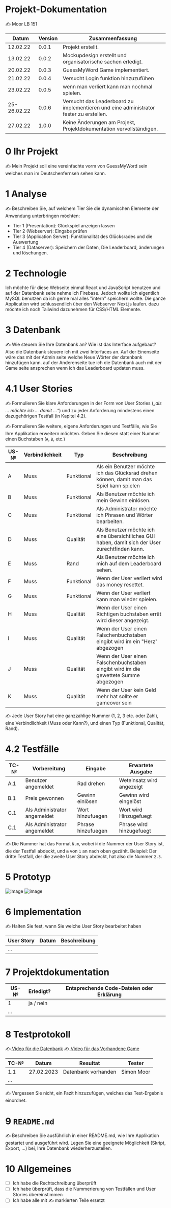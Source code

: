 # Projekt-Dokumentation

✍️ Moor LB 151

| Datum | Version | Zusammenfassung                                              |
| ----- | ------- | ------------------------------------------------------------ |
|   12.02.22    | 0.0.1   | Projekt erstellt. |
|  13.02.22     | 0.0.2   |  Mockupdesign erstellt und organisatorische sachen erledigt.                                                         |
| 20.02.22      | 0.0.3   |    GuessMyWord Game implementiert.                                                  |
|  21.02.22     | 0.0.4   |     Versucht Login funktion hinzuzufühen                                                         |
|   23.02.22    | 0.0.5   |       wenn man verliert kann man nochmal spielen.                                                       |
|   25-26.02.22    | 0.0.6   |     Versucht das Leaderboard zu implementieren und eine administrator fester zu erstellen.              |
|  27.02.22     | 1.0.0   |      Keine Änderungen am Projekt, Projektdokumentation vervollständigen.                                                        |

# 0 Ihr Projekt

✍️ Mein Projekt soll eine vereinfachte vorm von GuessMyWord sein welches man im Deutschenfernseh sehen kann.

# 1 Analyse

✍️ Beschreiben Sie, auf welchem Tier Sie die dynamischen Elemente der Anwendung unterbringen möchten:

* Tier 1 (Presentation): Glückspiel anzeigen lassen 
* Tier 2 (Webserver): Eingabe prüfen 
* Tier 3 (Application Server): Funktionalität des Glücksrades und die Auswertung
* Tier 4 (Dataserver): Speichern der Daten, Die Leaderboard, änderungen und löschungen.

# 2 Technologie

Ich möchte für diese Webseite einmal React und JavaScript benutzen und auf der Datenbank seite nehme ich Firebase. Jedoch wollte ich eigentlich MySQL benutzen da ich gerne mal alles "intern" speichern wollte. Die ganze Application wird schlussendlich über den Webserver Next.js laufen. dazu möchte ich noch Tailwind dazunehmen für CSS/HTML Elemente.

# 3 Datenbank

✍️ Wie steuern Sie Ihre Datenbank an? Wie ist das Interface aufgebaut? 
Also die Datenbank steuere ich mit zwei Interfaces an. Auf der Einenseite wäre das mit der Admin seite welche Neue Wörter der datenbank hinzufügen kann. auf der Anderenseite tue ich die Datenbank auch mit der Game seite ansprechen wenn ich das Leaderboard updaten muss.

# 4.1 User Stories

✍️ Formulieren Sie klare Anforderungen in der Form von User Stories (*„als … möchte ich … damit …“*) und zu jeder Anforderung mindestens einen dazugehörigen Testfall (in Kapitel 4.2). 

✍️ Formulieren Sie weitere, eigene Anforderungen und Testfälle, wie Sie Ihre Applikation erweitern möchten. Geben Sie diesen statt einer Nummer einen Buchstaben (`A`, `B`, etc.)

| US-№ | Verbindlichkeit | Typ  | Beschreibung                       |
| ---- | --------------- | ---- | ---------------------------------- |
| A    | Muss            | Funktional    | Als ein Benutzer möchte ich das Glücksrad drehen können, damit man das Spiel kann spielen |
| B    | Muss            | Funktional    | Als Benutzer möchte ich mein Gewinn einlösen.                                    |
| C    | Muss            | Funktional    | Als Administrator möchte ich Phrasen und Wörter bearbeiten.                                   |
| D    | Muss            | Qualität      | Als Benutzer möchte ich eine übersichtliches GUI haben, damit sich der User zurechtfinden kann.|
| E    | Muss            | Rand          | Als Benutzer möchte ich mich auf dem Leaderboard sehen.                            |
| F | Muss|Funktional| Wenn der User verliert wird das money resettet.|
|G| Muss | Funktional| Wenn der User verliert kann man wieder spielen. |
|H| Muss | Qualität | Wenn der User einen Richtigen buchstaben errät wird dieser angezeigt.|
|I| Muss | Qualität | Wenn der User einen Falschenbuchstaben eingibt wird im ein "Herz" abgezogen|
|J| Muss | Qualität | Wenn der User einen Falschenbuchstaben eingibt wird im die gewettete Summe abgezogen|
|K| Muss | Qualität | Wenn der User kein Geld mehr hat sollte er gameover sein |

✍️ Jede User Story hat eine ganzzahlige Nummer (1, 2, 3 etc. oder Zahl), eine Verbindlichkeit (Muss oder Kann?), und einen Typ (Funktional, Qualität, Rand). 

# 4.2 Testfälle

| TC-№ | Vorbereitung | Eingabe | Erwartete Ausgabe |
| ---- | ------------ | ------- | ----------------- |
| A.1  | Benutzer angemeldet             |Rad drehen          |Weteinsatz wird angezeigt                   |
| B.1  |Preis gewonnen               | Gewinn einlösen          |Gewinn wird eingelöst                  |
| C.1  |Als Administrator angemeldet              | Wort hinzufuegen         | Wort wird Hinzugefuegt                |
| C.1  |Als Administrator angemeldet             |Phrase hinzufuegen          |Phrase wird hinzugefuegt                |

✍️ Die Nummer hat das Format `N.m`, wobei `N` die Nummer der User Story ist, die der Testfall abdeckt, und `m` von `1` an nach oben gezählt. Beispiel: Der dritte Testfall, der die zweite User Story abdeckt, hat also die Nummer `2.3`.

# 5 Prototyp

![image](https://user-images.githubusercontent.com/110914364/221497405-4e45c100-29ff-41f4-b133-9f5f92b138d3.png)
![image](https://user-images.githubusercontent.com/110914364/221497729-8abcaeca-8407-49ad-bf61-574b02ce4ac9.png)


# 6 Implementation

✍️ Halten Sie fest, wann Sie welche User Story bearbeitet haben

| User Story | Datum | Beschreibung |
| ---------- | ----- | ------------ |
| ...        |       |              |

# 7 Projektdokumentation

| US-№ | Erledigt? | Entsprechende Code-Dateien oder Erklärung |
| ---- | --------- | ----------------------------------------- |
| 1    | ja / nein |                                           |
| ...  |           |                                           |

# 8 Testprotokoll

✍️[ Video für die Datenbank](https://youtu.be/ywLppdAyYcs)
✍️[ Video für das Vorhandene Game](https://youtu.be/K2Klt2DCTgI)

| TC-№ | Datum | Resultat | Tester |
| ---- | ----- | -------- | ------ |
| 1.1  |  27.02.2023     | Datenbank vorhanden        | Simon Moor        |
| ...  |       |          |        |

✍️ Vergessen Sie nicht, ein Fazit hinzuzufügen, welches das Test-Ergebnis einordnet.

# 9 `README.md`

✍️ Beschreiben Sie ausführlich in einer README.md, wie Ihre Applikation gestartet und ausgeführt wird. Legen Sie eine geeignete Möglichkeit (Skript, Export, …) bei, Ihre Datenbank wiederherzustellen.

# 10 Allgemeines

- [ ] Ich habe die Rechtschreibung überprüft
- [ ] Ich habe überprüft, dass die Nummerierung von Testfällen und User Stories übereinstimmen
- [ ] Ich habe alle mit ✍️ markierten Teile ersetzt
